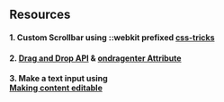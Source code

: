 ## Resources

#### 1. Custom Scrollbar using ::webkit prefixed [css-tricks](https://css-tricks.com/the-current-state-of-styling-scrollbars/)

#### 2. [Drag and Drop API](https://www.w3schools.com/html/html5_draganddrop.asp)  & [ondragenter Attribute](https://www.w3schools.com/tags/att_ondragenter.asp)

#### 3. Make a text input using <div> [Making content editable](https://developer.mozilla.org/en-US/docs/Web/Guide/HTML/Editable_content)
